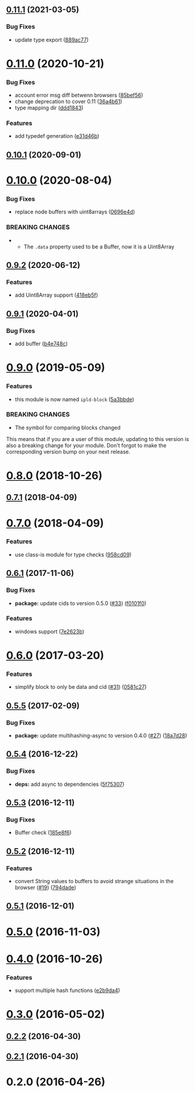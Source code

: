 <a name="0.11.1"></a>
## [0.11.1](https://github.com/ipld/js-ipld-block/compare/v0.11.0...v0.11.1) (2021-03-05)


### Bug Fixes

* update type export ([889ac77](https://github.com/ipld/js-ipld-block/commit/889ac77))



<a name="0.11.0"></a>
# [0.11.0](https://github.com/ipld/js-ipld-block/compare/v0.10.1...v0.11.0) (2020-10-21)


### Bug Fixes

* account error msg diff betwenn browsers ([85bef56](https://github.com/ipld/js-ipld-block/commit/85bef56))
* change deprecation to cover 0.11 ([36a4b61](https://github.com/ipld/js-ipld-block/commit/36a4b61))
* type mapping dir ([ddd1843](https://github.com/ipld/js-ipld-block/commit/ddd1843))


### Features

* add typedef generation ([e31d46b](https://github.com/ipld/js-ipld-block/commit/e31d46b))



<a name="0.10.1"></a>
## [0.10.1](https://github.com/ipld/js-ipld-block/compare/v0.10.0...v0.10.1) (2020-09-01)



<a name="0.10.0"></a>
# [0.10.0](https://github.com/ipld/js-ipld-block/compare/v0.9.2...v0.10.0) (2020-08-04)


### Bug Fixes

* replace node buffers with uint8arrays ([0696e4d](https://github.com/ipld/js-ipld-block/commit/0696e4d))


### BREAKING CHANGES

* - The `.data` property used to be a Buffer, now it is a Uint8Array



<a name="0.9.2"></a>
## [0.9.2](https://github.com/ipld/js-ipld-block/compare/v0.9.1...v0.9.2) (2020-06-12)


### Features

* add Uint8Array support ([418eb5f](https://github.com/ipld/js-ipld-block/commit/418eb5f))



<a name="0.9.1"></a>
## [0.9.1](https://github.com/ipld/js-ipld-block/compare/v0.9.0...v0.9.1) (2020-04-01)


### Bug Fixes

* add buffer ([b4e748c](https://github.com/ipld/js-ipld-block/commit/b4e748c))



<a name="0.9.0"></a>
# [0.9.0](https://github.com/ipld/js-ipld-block/compare/v0.8.0...v0.9.0) (2019-05-09)


### Features

* this module is now named `ipld-block` ([5a3bbde](https://github.com/ipld/js-ipld-block/commit/5a3bbde))


### BREAKING CHANGES

* The symbol for comparing blocks changed

This means that if you are a user of this module, updating to this version
is also a breaking change for your module. Don't forgot to make the corresponding
version bump on your next release.



<a name="0.8.0"></a>
# [0.8.0](https://github.com/ipfs/js-ipfs-block/compare/v0.7.1...v0.8.0) (2018-10-26)



<a name="0.7.1"></a>
## [0.7.1](https://github.com/ipfs/js-ipfs-block/compare/v0.7.0...v0.7.1) (2018-04-09)



<a name="0.7.0"></a>
# [0.7.0](https://github.com/ipfs/js-ipfs-block/compare/v0.6.1...v0.7.0) (2018-04-09)


### Features

* use class-is module for type checks ([958cd09](https://github.com/ipfs/js-ipfs-block/commit/958cd09))



<a name="0.6.1"></a>
## [0.6.1](https://github.com/ipfs/js-ipfs-block/compare/v0.6.0...v0.6.1) (2017-11-06)


### Bug Fixes

* **package:** update cids to version 0.5.0 ([#33](https://github.com/ipfs/js-ipfs-block/issues/33)) ([f0101f0](https://github.com/ipfs/js-ipfs-block/commit/f0101f0))


### Features

* windows support  ([7e2623b](https://github.com/ipfs/js-ipfs-block/commit/7e2623b))



<a name="0.6.0"></a>
# [0.6.0](https://github.com/ipfs/js-ipfs-block/compare/v0.5.5...v0.6.0) (2017-03-20)


### Features

* simplify block to only be data and cid ([#31](https://github.com/ipfs/js-ipfs-block/issues/31)) ([0581c27](https://github.com/ipfs/js-ipfs-block/commit/0581c27))



<a name="0.5.5"></a>
## [0.5.5](https://github.com/ipfs/js-ipfs-block/compare/v0.5.4...v0.5.5) (2017-02-09)


### Bug Fixes

* **package:** update multihashing-async to version 0.4.0 ([#27](https://github.com/ipfs/js-ipfs-block/issues/27)) ([18a7d28](https://github.com/ipfs/js-ipfs-block/commit/18a7d28))



<a name="0.5.4"></a>
## [0.5.4](https://github.com/ipfs/js-ipfs-block/compare/v0.5.3...v0.5.4) (2016-12-22)


### Bug Fixes

* **deps:** add async to dependencies ([5f75307](https://github.com/ipfs/js-ipfs-block/commit/5f75307))



<a name="0.5.3"></a>
## [0.5.3](https://github.com/ipfs/js-ipfs-block/compare/v0.5.2...v0.5.3) (2016-12-11)


### Bug Fixes

* Buffer check ([185e8f6](https://github.com/ipfs/js-ipfs-block/commit/185e8f6))



<a name="0.5.2"></a>
## [0.5.2](https://github.com/ipfs/js-ipfs-block/compare/v0.5.1...v0.5.2) (2016-12-11)


### Features

* convert String values to buffers to avoid strange situations in the browser ([#19](https://github.com/ipfs/js-ipfs-block/issues/19)) ([794dade](https://github.com/ipfs/js-ipfs-block/commit/794dade))



<a name="0.5.1"></a>
## [0.5.1](https://github.com/ipfs/js-ipfs-block/compare/v0.5.0...v0.5.1) (2016-12-01)



<a name="0.5.0"></a>
# [0.5.0](https://github.com/ipfs/js-ipfs-block/compare/v0.4.0...v0.5.0) (2016-11-03)



<a name="0.4.0"></a>
# [0.4.0](https://github.com/ipfs/js-ipfs-block/compare/v0.3.0...v0.4.0) (2016-10-26)


### Features

* support multiple hash functions ([e2b9da4](https://github.com/ipfs/js-ipfs-block/commit/e2b9da4))



<a name="0.3.0"></a>
# [0.3.0](https://github.com/ipfs/js-ipfs-block/compare/v0.2.2...v0.3.0) (2016-05-02)



<a name="0.2.2"></a>
## [0.2.2](https://github.com/ipfs/js-ipfs-block/compare/v0.2.1...v0.2.2) (2016-04-30)



<a name="0.2.1"></a>
## [0.2.1](https://github.com/ipfs/js-ipfs-block/compare/v0.2.0...v0.2.1) (2016-04-30)



<a name="0.2.0"></a>
# 0.2.0 (2016-04-26)



